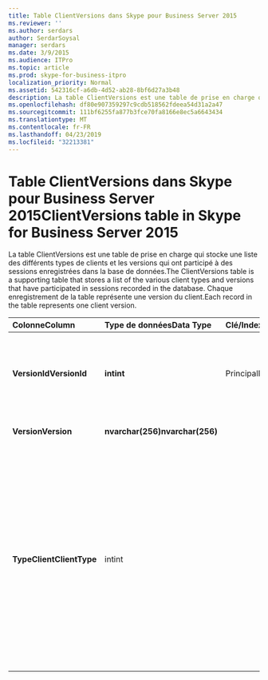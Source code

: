 ```yaml
---
title: Table ClientVersions dans Skype pour Business Server 2015
ms.reviewer: ''
ms.author: serdars
author: SerdarSoysal
manager: serdars
ms.date: 3/9/2015
ms.audience: ITPro
ms.topic: article
ms.prod: skype-for-business-itpro
localization_priority: Normal
ms.assetid: 542316cf-a6db-4d52-ab28-8bf6d27a3b48
description: La table ClientVersions est une table de prise en charge qui stocke une liste des différents types de clients et les versions qui ont participé à des sessions enregistrées dans la base de données. Chaque enregistrement de la table représente une version du client.
ms.openlocfilehash: df80e907359297c9cdb518562fdeea54d31a2a47
ms.sourcegitcommit: 111bf6255fa877b3fce70fa8166e8ec5a6643434
ms.translationtype: MT
ms.contentlocale: fr-FR
ms.lasthandoff: 04/23/2019
ms.locfileid: "32213381"
---
```

# <a name="clientversions-table-in-skype-for-business-server-2015"></a><span data-ttu-id="c725b-104">Table ClientVersions dans Skype pour Business Server 2015</span><span class="sxs-lookup"><span data-stu-id="c725b-104">ClientVersions table in Skype for Business Server 2015</span></span>
 
<span data-ttu-id="c725b-105">La table ClientVersions est une table de prise en charge qui stocke une liste des différents types de clients et les versions qui ont participé à des sessions enregistrées dans la base de données.</span><span class="sxs-lookup"><span data-stu-id="c725b-105">The ClientVersions table is a supporting table that stores a list of the various client types and versions that have participated in sessions recorded in the database.</span></span> <span data-ttu-id="c725b-106">Chaque enregistrement de la table représente une version du client.</span><span class="sxs-lookup"><span data-stu-id="c725b-106">Each record in the table represents one client version.</span></span>
  
|<span data-ttu-id="c725b-107">**Colonne**</span><span class="sxs-lookup"><span data-stu-id="c725b-107">**Column**</span></span>|<span data-ttu-id="c725b-108">**Type de données**</span><span class="sxs-lookup"><span data-stu-id="c725b-108">**Data Type**</span></span>|<span data-ttu-id="c725b-109">**Clé/Index**</span><span class="sxs-lookup"><span data-stu-id="c725b-109">**Key/Index**</span></span>|<span data-ttu-id="c725b-110">**Détails**</span><span class="sxs-lookup"><span data-stu-id="c725b-110">**Details**</span></span>|
|:-----|:-----|:-----|:-----|
|<span data-ttu-id="c725b-111">**VersionId**</span><span class="sxs-lookup"><span data-stu-id="c725b-111">**VersionId**</span></span> <br/> |<span data-ttu-id="c725b-112">**int**</span><span class="sxs-lookup"><span data-stu-id="c725b-112">**int**</span></span> <br/> |<span data-ttu-id="c725b-113">Principal</span><span class="sxs-lookup"><span data-stu-id="c725b-113">Primary</span></span>  <br/> |<span data-ttu-id="c725b-114">Numéro unique identifiant ce type de client et de la version.</span><span class="sxs-lookup"><span data-stu-id="c725b-114">Unique number identifying this client type and version.</span></span>  <br/> |
|<span data-ttu-id="c725b-115">**Version**</span><span class="sxs-lookup"><span data-stu-id="c725b-115">**Version**</span></span> <br/> |<span data-ttu-id="c725b-116">**nvarchar(256)**</span><span class="sxs-lookup"><span data-stu-id="c725b-116">**nvarchar(256)**</span></span> <br/> ||<span data-ttu-id="c725b-117">Nom de la version.</span><span class="sxs-lookup"><span data-stu-id="c725b-117">Version name.</span></span>  <br/> |
|<span data-ttu-id="c725b-118">**TypeClient**</span><span class="sxs-lookup"><span data-stu-id="c725b-118">**ClientType**</span></span> <br/> |<span data-ttu-id="c725b-119">int</span><span class="sxs-lookup"><span data-stu-id="c725b-119">int</span></span>  <br/> ||<span data-ttu-id="c725b-120">Spécifie le type du client utilisé dans la session.</span><span class="sxs-lookup"><span data-stu-id="c725b-120">Specifies the type of client used in the session.</span></span> <span data-ttu-id="c725b-121">Consultez la [table UserAgentDef](useragentdef.md) pour plus d’informations.</span><span class="sxs-lookup"><span data-stu-id="c725b-121">See the [UserAgentDef table](useragentdef.md) for more information.</span></span> <br/> <span data-ttu-id="c725b-122">Ce champ est une nouveauté dans Microsoft Lync Server 2013.</span><span class="sxs-lookup"><span data-stu-id="c725b-122">This field was introduced in Microsoft Lync Server 2013.</span></span>  <br/> |
   

